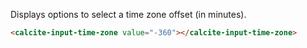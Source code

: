 Displays options to select a time zone offset (in minutes).

```html
<calcite-input-time-zone value="-360"></calcite-input-time-zone>
```
